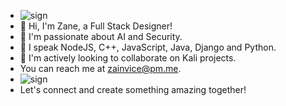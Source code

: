- ![sign](https://media.giphy.com/media/3o72FaZgzzFmqoNfBm/giphy.gif)
- 👋 Hi, I'm Zane, a Full Stack Designer! 
- 👀 I'm passionate about AI and Security. 
- 🌱 I speak NodeJS, C++, JavaScript, Java, Django and Python. 
- 💞️ I'm actively looking to collaborate on Kali projects. 
-  You can reach me at zainvice@pm.me.
-  ![sign](https://media.giphy.com/media/3ohhwjE8efqM5PDfH2/giphy.gif)
- Let's connect and create something amazing together!
<!---
zainvice/zainvice is a ✨ special ✨ repository because its `README.md` (this file) appears on your GitHub profile.
You can click the Preview link to take a look at your changes.
--->
